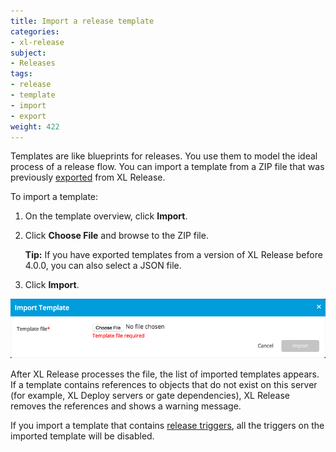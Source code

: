 ```yaml
---
title: Import a release template
categories:
- xl-release
subject:
- Releases
tags:
- release
- template
- import
- export
weight: 422
---
```


Templates are like blueprints for releases. You use them to model the ideal process of a release flow. 	You can import a template from a ZIP file that was previously [exported](/xl-release/how-to/using-the-release-flow-editor.html) from XL Release.

To import a template:

1. On the template overview, click **Import**.
2. Click **Choose File** and browse to the ZIP file.

    **Tip:** If you have exported templates from a version of XL Release before 4.0.0, you can also select a JSON file.

3. Click **Import**.

![Import template](../images/import-dialog-1.png)

After XL Release processes the file, the list of imported templates appears. If a template contains references to objects that do not exist on this server (for example, XL Deploy servers or gate dependencies), XL Release removes the references and shows a warning message.

If you import a template that contains [release triggers](/xl-release/how-to/create-a-release-trigger.html), all the triggers on the imported template will be disabled.

